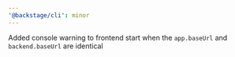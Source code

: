```yaml
---
'@backstage/cli': minor
---
```


Added console warning to frontend start when the `app.baseUrl` and `backend.baseUrl` are identical
